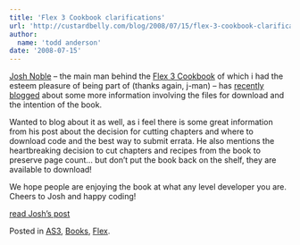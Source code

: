```yaml
---
title: 'Flex 3 Cookbook clarifications'
url: 'http://custardbelly.com/blog/2008/07/15/flex-3-cookbook-clarifications/'
author:
  name: 'todd anderson'
date: '2008-07-15'
---
```


[Josh Noble](http://thefactoryfactory.com/wordpress/) – the main man behind the [Flex 3 Cookbook](http://www.amazon.com/Flex-Cookbook-Code-Recipes-Developers-Developer/dp/0596529856/ref=pd_sim_b_2) of which i had the esteem pleasure of being part of (thanks again, j-man) – has [recently blogged](http://thefactoryfactory.com/wordpress/?p=435) about some more information involving the files for download and the intention of the book.

Wanted to blog about it as well, as i feel there is some great information from his post about the decision for cutting chapters and where to download code and the best way to submit errata. He also mentions the heartbreaking decision to cut chapters and recipes from the book to preserve page count… but don’t put the book back on the shelf, they are available to download!

We hope people are enjoying the book at what any level developer you are. Cheers to Josh and happy coding!

[read Josh’s post](http://thefactoryfactory.com/wordpress/?p=435)

Posted in [AS3](http://custardbelly.com/blog/category/as3/), [Books](http://custardbelly.com/blog/category/books/), [Flex](http://custardbelly.com/blog/category/flex/).
